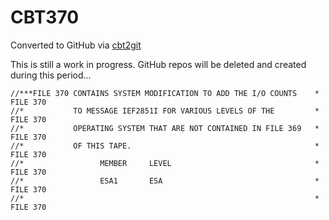 # CBT370
Converted to GitHub via [cbt2git](https://github.com/wizardofzos/cbt2git)

This is still a work in progress. GitHub repos will be deleted and created during this period...

```
//***FILE 370 CONTAINS SYSTEM MODIFICATION TO ADD THE I/O COUNTS    *   FILE 370
//*           TO MESSAGE IEF2851I FOR VARIOUS LEVELS OF THE         *   FILE 370
//*           OPERATING SYSTEM THAT ARE NOT CONTAINED IN FILE 369   *   FILE 370
//*           OF THIS TAPE.                                         *   FILE 370
//*                 MEMBER     LEVEL                                *   FILE 370
//*                 ESA1       ESA                                  *   FILE 370
//*                                                                 *   FILE 370
```
